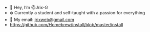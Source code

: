 - 👋 Hey, I’m @Jrix-G
- ❄️ Currently a student and self-taught with a passion for everything
- 👾 My email: jrixweb@gmail.com
- https://github.com/Homebrew/install/blob/master/install

